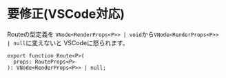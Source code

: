 

# 要修正(VSCode対応)

Routeの型定義を
`VNode<RenderProps<P>> | void`から`VNode<RenderProps<P>> | null`に変えないと
VSCodeに怒られます。

```
export function Route<P>(
  props: RouteProps<P>
): VNode<RenderProps<P>> | null;
```